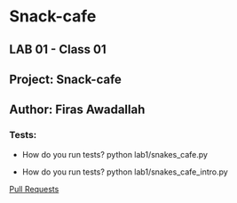 # Snack-cafe

## LAB 01 - Class 01
## Project: Snack-cafe
## Author: Firas Awadallah
### Tests:
* How do you run tests? python lab1/snakes_cafe.py 
 
* How do you run tests? python lab1/snakes_cafe_intro.py


[Pull Requests](https://github.com/firas1awadallah/Snack-cafe/pull/1)


